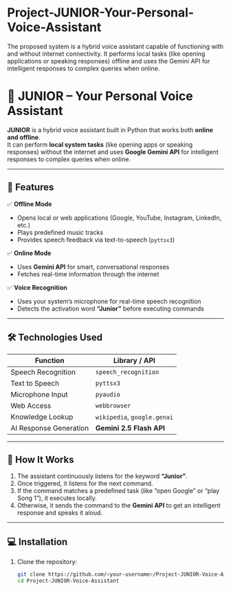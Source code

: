 # Project-JUNIOR-Your-Personal-Voice-Assistant
The proposed system is a hybrid voice assistant capable of functioning with and without internet connectivity. It performs local tasks (like opening applications or speaking responses) offline and uses the Gemini API for intelligent responses to complex queries when online.

# 🤖 JUNIOR – Your Personal Voice Assistant  

**JUNIOR** is a hybrid voice assistant built in Python that works both **online and offline**.  
It can perform **local system tasks** (like opening apps or speaking responses) without the internet and uses **Google Gemini API** for intelligent responses to complex queries when online.  

---

## 🧩 Features  

✅ **Offline Mode**
- Opens local or web applications (Google, YouTube, Instagram, LinkedIn, etc.)
- Plays predefined music tracks
- Provides speech feedback via text-to-speech (`pyttsx3`)

✅ **Online Mode**
- Uses **Gemini API** for smart, conversational responses
- Fetches real-time information through the internet

✅ **Voice Recognition**
- Uses your system’s microphone for real-time speech recognition
- Detects the activation word **“Junior”** before executing commands

---

## 🛠️ Technologies Used  

| Function | Library / API |
|-----------|----------------|
| Speech Recognition | `speech_recognition` |
| Text to Speech | `pyttsx3` |
| Microphone Input | `pyaudio` |
| Web Access | `webbrowser` |
| Knowledge Lookup | `wikipedia`, `google.genai` |
| AI Response Generation | **Gemini 2.5 Flash API** |

---

## 🧠 How It Works  

1. The assistant continuously listens for the keyword **“Junior”**.  
2. Once triggered, it listens for the next command.  
3. If the command matches a predefined task (like “open Google” or “play Song 1”), it executes locally.  
4. Otherwise, it sends the command to the **Gemini API** to get an intelligent response and speaks it aloud.  

---

## 💻 Installation  

1. Clone the repository:
   ```bash
   git clone https://github.com/<your-username>/Project-JUNIOR-Voice-Assistant.git
   cd Project-JUNIOR-Voice-Assistant
